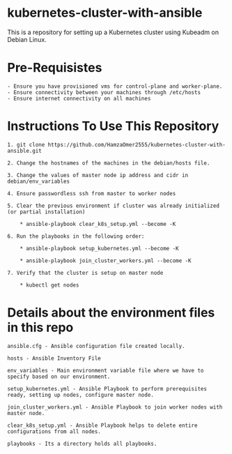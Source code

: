 # kubernetes-cluster-with-ansible
This is a repository for setting up a Kubernetes cluster using Kubeadm on Debian Linux. 


# Pre-Requisistes

    - Ensure you have provisioned vms for control-plane and worker-plane.
    - Ensure connectivity between your machines through /etc/hosts
    - Ensure internet connectivity on all machines

# Instructions To Use This Repository

    1. git clone https://github.com/HamzaOmer2555/kubernetes-cluster-with-ansible.git

    2. Change the hostnames of the machines in the debian/hosts file.

    3. Change the values of master node ip address and cidr in debian/env_variables

    4. Ensure passwordless ssh from master to worker nodes

    5. Clear the previous environment if cluster was already initialized (or partial installation)
        
        * ansible-playbook clear_k8s_setup.yml --become -K

    6. Run the playbooks in the following order:

        * ansible-playbook setup_kubernetes.yml --become -K

        * ansible-playbook join_cluster_workers.yml --become -K

    7. Verify that the cluster is setup on master node

        * kubectl get nodes


# Details about the environment files in this repo


    ansible.cfg - Ansible configuration file created locally.

    hosts - Ansible Inventory File

    env_variables - Main environment variable file where we have to specify based on our environment.

    setup_kubernetes.yml - Ansible Playbook to perform prerequisites ready, setting up nodes, configure master node.

    join_cluster_workers.yml - Ansible Playbook to join worker nodes with master node.

    clear_k8s_setup.yml - Ansible Playbook helps to delete entire configurations from all nodes.

    playbooks - Its a directory holds all playbooks.